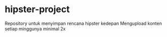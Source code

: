 # hipster-project
Repository untuk menyimpan rencana hipster kedepan
Mengupload konten setiap minggunya minimal 2x                                                                                                                                       
